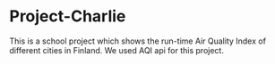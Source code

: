 # Project-Charlie
This is a school project which shows the run-time Air Quality Index of different cities in Finland. We used AQI api for this project. 
